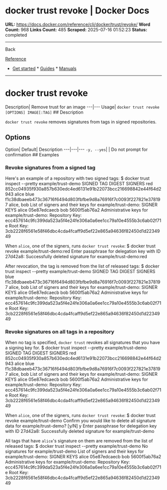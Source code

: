 # docker trust revoke | Docker Docs

**URL:** https://docs.docker.com/reference/cli/docker/trust/revoke/
**Word Count:** 968
**Links Count:** 485
**Scraped:** 2025-07-16 01:52:23
**Status:** completed

---

Back

[Reference](https://docs.docker.com/reference/)

  * [Get started](https://docs.docker.com/get-started/)   * [Guides](https://docs.docker.com/guides/)   * [Manuals](https://docs.docker.com/manuals/)

* * *

# docker trust revoke

Description| Remove trust for an image   ---|---   Usage| `docker trust revoke [OPTIONS] IMAGE[:TAG]`      ## Description

`docker trust revoke` removes signatures from tags in signed repositories.

## Options

Option| Default| Description   ---|---|---   `-y, --yes`| | Do not prompt for confirmation      ## Examples

### Revoke signatures from a signed tag

Here's an example of a repository with two signed tags:               $ docker trust inspect --pretty example/trust-demo     SIGNED TAG          DIGEST                                                              SIGNERS     red                 852cc04935f930a857b630edc4ed6131e91b22073bcc216698842e44f64d2943    alice     blue                f1c38dbaeeb473c36716f6494d803fbfbe9d8a76916f7c0093f227821e378197    alice, bob          List of signers and their keys for example/trust-demo:          SIGNER              KEYS     alice               05e87edcaecb     bob                 5600f5ab76a2          Administrative keys for example/trust-demo:     Repository Key: ecc457614c9fc399da523a5f4e24fe306a0a6ee1cc79a10e4555b3c6ab02f71e     Root Key:       3cb2228f6561e58f46dbc4cda4fcaff9d5ef22e865a94636f82450d1d2234949     

When `alice`, one of the signers, runs `docker trust revoke`:               $ docker trust revoke example/trust-demo:red     Enter passphrase for delegation key with ID 27d42a8:     Successfully deleted signature for example/trust-demo:red     

After revocation, the tag is removed from the list of released tags:               $ docker trust inspect --pretty example/trust-demo     SIGNED TAG          DIGEST                                                              SIGNERS     blue                f1c38dbaeeb473c36716f6494d803fbfbe9d8a76916f7c0093f227821e378197    alice, bob          List of signers and their keys for example/trust-demo:          SIGNER              KEYS     alice               05e87edcaecb     bob                 5600f5ab76a2          Administrative keys for example/trust-demo:     Repository Key: ecc457614c9fc399da523a5f4e24fe306a0a6ee1cc79a10e4555b3c6ab02f71e     Root Key:       3cb2228f6561e58f46dbc4cda4fcaff9d5ef22e865a94636f82450d1d2234949     

### Revoke signatures on all tags in a repository

When no tag is specified, `docker trust` revokes all signatures that you have a signing key for.               $ docker trust inspect --pretty example/trust-demo     SIGNED TAG          DIGEST                                                              SIGNERS     red                 852cc04935f930a857b630edc4ed6131e91b22073bcc216698842e44f64d2943    alice     blue                f1c38dbaeeb473c36716f6494d803fbfbe9d8a76916f7c0093f227821e378197    alice, bob          List of signers and their keys for example/trust-demo:          SIGNER              KEYS     alice               05e87edcaecb     bob                 5600f5ab76a2          Administrative keys for example/trust-demo:     Repository Key: ecc457614c9fc399da523a5f4e24fe306a0a6ee1cc79a10e4555b3c6ab02f71e     Root Key:       3cb2228f6561e58f46dbc4cda4fcaff9d5ef22e865a94636f82450d1d2234949     

When `alice`, one of the signers, runs `docker trust revoke`:               $ docker trust revoke example/trust-demo     Confirm you would like to delete all signature data for example/trust-demo? [y/N] y     Enter passphrase for delegation key with ID 27d42a8:     Successfully deleted signature for example/trust-demo     

All tags that have `alice`'s signature on them are removed from the list of released tags:               $ docker trust inspect --pretty example/trust-demo          No signatures for example/trust-demo               List of signers and their keys for example/trust-demo:          SIGNER              KEYS     alice               05e87edcaecb     bob                 5600f5ab76a2          Administrative keys for example/trust-demo:     Repository Key: ecc457614c9fc399da523a5f4e24fe306a0a6ee1cc79a10e4555b3c6ab02f71e     Root Key:       3cb2228f6561e58f46dbc4cda4fcaff9d5ef22e865a94636f82450d1d2234949